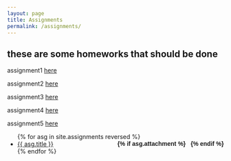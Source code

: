 ```yaml
---
layout: page
title: Assignments
permalink: /assignments/
---
```


<h2>these are some homeworks that should be done</h2>

assignment1 [here](static_files/materials/digital-HW1-981.pdf)

assignment2 [here](static_files/materials/digital-HW2-981.pdf)

assignment3 [here](static_files/materials/digital-HW3-981.pdf)

assignment4 [here](static_files/materials/digital-HW4-981.pdf)

assignment5 [here](static_files/materials/digital-HW5-981.pdf)

<ul id="archive">
{% for asg in site.assignments reversed %}
      <li class="archiveposturl" style="background: transparent">
        <span><a href="{{ asg.url | prepend: site.baseurl}}">{{ asg.title }}</a></span>
<strong style="font-size:100%; font-family: 'Titillium Web', sans-serif; float:right">
<a title="Download problems (pdf)" href="{{ asg.pdf | prepend: site.baseurl }}"><i class="fas fa-file-pdf"></i></a> 
{% if asg.attachment %}
&nbsp; <a title="Download attachments (zip)" href="{{ asg.attachment | prepend: site.baseurl }}"><i class="fas fa-file-archive"></i></a>
{% endif %}
</strong> 
      </li>
{% endfor %}
</ul>